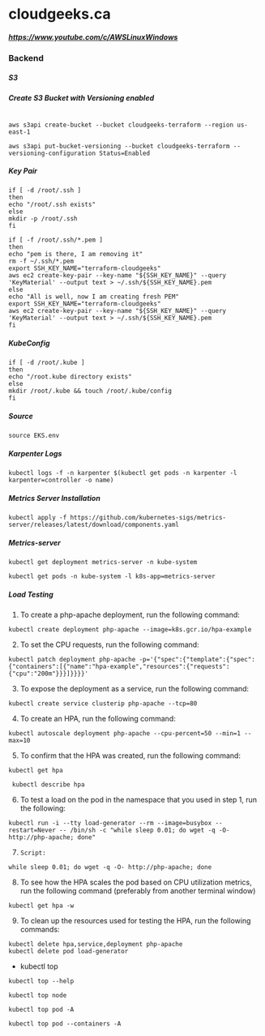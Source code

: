 # cloudgeeks.ca

##### https://www.youtube.com/c/AWSLinuxWindows

### Backend ###
##### S3


##### Create S3 Bucket with Versioning enabled

```console

aws s3api create-bucket --bucket cloudgeeks-terraform --region us-east-1

aws s3api put-bucket-versioning --bucket cloudgeeks-terraform --versioning-configuration Status=Enabled

```

##### Key Pair

```console
if [ -d /root/.ssh ]
then
echo "/root/.ssh exists"
else
mkdir -p /root/.ssh
fi

if [ -f /root/.ssh/*.pem ]
then
echo "pem is there, I am removing it"
rm -f ~/.ssh/*.pem
export SSH_KEY_NAME="terraform-cloudgeeks"
aws ec2 create-key-pair --key-name "${SSH_KEY_NAME}" --query 'KeyMaterial' --output text > ~/.ssh/${SSH_KEY_NAME}.pem
else
echo "All is well, now I am creating fresh PEM"
export SSH_KEY_NAME="terraform-cloudgeeks"
aws ec2 create-key-pair --key-name "${SSH_KEY_NAME}" --query 'KeyMaterial' --output text > ~/.ssh/${SSH_KEY_NAME}.pem
fi
```

##### KubeConfig
```console
if [ -d /root/.kube ]
then
echo "/root.kube directory exists"
else
mkdir /root/.kube && touch /root/.kube/config
fi
```

##### Source

```console
source EKS.env

```

##### Karpenter Logs
```console
kubectl logs -f -n karpenter $(kubectl get pods -n karpenter -l karpenter=controller -o name)
```

##### Metrics Server Installation
```console
kubectl apply -f https://github.com/kubernetes-sigs/metrics-server/releases/latest/download/components.yaml
```

##### Metrics-server
```console
kubectl get deployment metrics-server -n kube-system

kubectl get pods -n kube-system -l k8s-app=metrics-server
```

##### Load Testing

1. To create a php-apache deployment, run the following command:
```console
kubectl create deployment php-apache --image=k8s.gcr.io/hpa-example
```

2.    To set the CPU requests, run the following command:
```console
kubectl patch deployment php-apache -p='{"spec":{"template":{"spec":{"containers":[{"name":"hpa-example","resources":{"requests":{"cpu":"200m"}}}]}}}}'
```

3.    To expose the deployment as a service, run the following command:
```console
kubectl create service clusterip php-apache --tcp=80
```

4.    To create an HPA, run the following command:
```console
kubectl autoscale deployment php-apache --cpu-percent=50 --min=1 --max=10
```

5.    To confirm that the HPA was created, run the following command:
```console
kubectl get hpa

 kubectl describe hpa
```

6.    To test a load on the pod in the namespace that you used in step 1, run the following:
```console
kubectl run -i --tty load-generator --rm --image=busybox --restart=Never -- /bin/sh -c "while sleep 0.01; do wget -q -O- http://php-apache; done"
```

7.     Script:
```console
while sleep 0.01; do wget -q -O- http://php-apache; done
```

8.    To see how the HPA scales the pod based on CPU utilization metrics, run the following command (preferably from another terminal window)
```console
kubectl get hpa -w
```

9. To clean up the resources used for testing the HPA, run the following commands:
```console
kubectl delete hpa,service,deployment php-apache
kubectl delete pod load-generator
```

- kubectl top
```console
kubectl top --help

kubectl top node

kubectl top pod -A

kubectl top pod --containers -A
```

